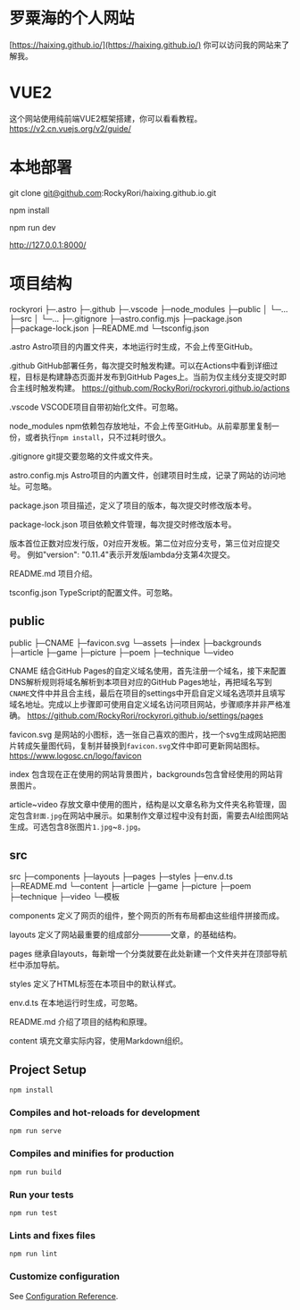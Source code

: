# 罗粟海的个人网站

[https://haixing.github.io/](https://haixing.github.io/)
你可以访问我的网站来了解我。

# VUE2

这个网站使用纯前端VUE2框架搭建，你可以看看教程。
https://v2.cn.vuejs.org/v2/guide/

# 本地部署

git clone git@github.com:RockyRori/haixing.github.io.git

npm install

npm run dev

http://127.0.0.1:8000/

# 项目结构

rockyrori
├─.astro
├─.github
├─.vscode
├─node_modules
├─public
│  └─...
├─src
│  └─...
├─.gitignore
├─astro.config.mjs
├─package.json
├─package-lock.json
├─README.md
└─tsconfig.json

.astro Astro项目的内置文件夹，本地运行时生成，不会上传至GitHub。

.github GitHub部署任务，每次提交时触发构建。可以在Actions中看到详细过程，目标是构建静态页面并发布到GitHub Pages上。当前为仅主线分支提交时即合主线时触发构建。
https://github.com/RockyRori/rockyrori.github.io/actions

.vscode VSCODE项目自带初始化文件。可忽略。

node_modules npm依赖包存放地址，不会上传至GitHub。从前辈那里复制一份，或者执行`npm install`，只不过耗时很久。

.gitignore git提交要忽略的文件或文件夹。

astro.config.mjs Astro项目的内置文件，创建项目时生成，记录了网站的访问地址。可忽略。

package.json 项目描述，定义了项目的版本，每次提交时修改版本号。

package-lock.json 项目依赖文件管理，每次提交时修改版本号。

版本首位正数对应发行版，0对应开发板。第二位对应分支号，第三位对应提交号。
例如"version": "0.11.4"表示开发版lambda分支第4次提交。

README.md 项目介绍。

tsconfig.json TypeScript的配置文件。可忽略。

## public
public
├─CNAME
├─favicon.svg
└─assets
   ├─index
   ├─backgrounds
   ├─article
   ├─game
   ├─picture
   ├─poem
   ├─technique
   └─video

CNAME 结合GitHub Pages的自定义域名使用，首先注册一个域名，接下来配置DNS解析规则将域名解析到本项目对应的GitHub Pages地址，再把域名写到`CNAME`文件中并且合主线，最后在项目的settings中开启自定义域名选项并且填写域名地址。完成以上步骤即可使用自定义域名访问项目网站，步骤顺序并非严格准确。
https://github.com/RockyRori/rockyrori.github.io/settings/pages

favicon.svg 是网站的小图标，选一张自己喜欢的图片，找一个svg生成网站把图片转成矢量图代码，复制并替换到`favicon.svg`文件中即可更新网站图标。
https://www.logosc.cn/logo/favicon

index 包含现在正在使用的网站背景图片，backgrounds包含曾经使用的网站背景图片。

article~video 存放文章中使用的图片，结构是以文章名称为文件夹名称管理，固定包含`封面.jpg`在网站中展示。如果制作文章过程中没有封面，需要去AI绘图网站生成。可选包含8张图片`1.jpg`~`8.jpg`。

## src
src
├─components
├─layouts
├─pages
├─styles
├─env.d.ts
├─README.md
└─content
   ├─article
   ├─game
   ├─picture
   ├─poem
   ├─technique
   ├─video
   └─模板

components 定义了网页的组件，整个网页的所有布局都由这些组件拼接而成。

layouts 定义了网站最重要的组成部分————文章，的基础结构。

pages 继承自layouts，每新增一个分类就要在此处新建一个文件夹并在顶部导航栏中添加导航。

styles 定义了HTML标签在本项目中的默认样式。

env.d.ts 在本地运行时生成，可忽略。

README.md 介绍了项目的结构和原理。

content 填充文章实际内容，使用Markdown组织。

## Project Setup
```
npm install
```

### Compiles and hot-reloads for development
```
npm run serve
```

### Compiles and minifies for production
```
npm run build
```

### Run your tests
```
npm run test
```

### Lints and fixes files
```
npm run lint
```

### Customize configuration
See [Configuration Reference](https://cli.vuejs.org/config/).